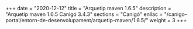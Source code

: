 +++
date        = "2020-12-12"
title       = "Arquetip maven 1.6.5"
description = "Arquetip maven 1.6.5 Canigó 3.4.3"
sections    = "Canigó"
enllac		= "/canigo-portal/entorn-de-desenvolupament/arquetip-maven/1.6.5/"
weight		= 3
+++
